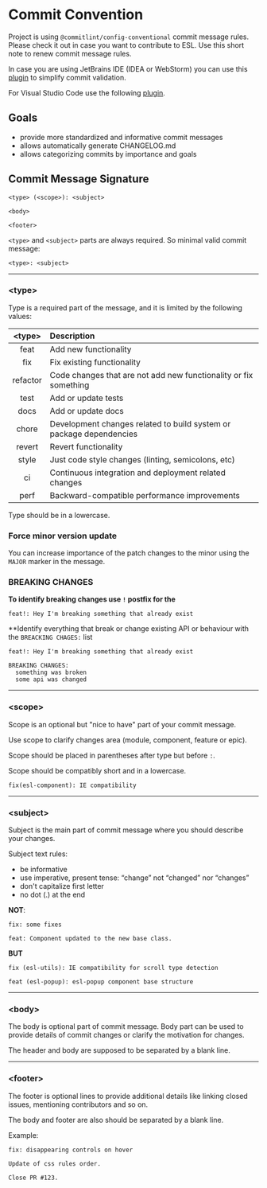 # Commit Convention

Project is using `@commitlint/config-conventional` commit message rules. Please check it out in case you want to
contribute to ESL. Use this short note to renew commit message rules.

In case you are using JetBrains IDE (IDEA or WebStorm) you can use this
[plugin](https://plugins.jetbrains.com/plugin/13389-conventional-commit) to simplify commit validation.

For Visual Studio Code use the following [plugin](https://marketplace.visualstudio.com/items?itemName=vivaxy.vscode-conventional-commits).

## Goals

- provide more standardized and informative commit messages
- allows automatically generate CHANGELOG.md
- allows categorizing commits by importance and goals

## Commit Message Signature

```text
<type> (<scope>): <subject>

<body>

<footer>
```

`<type>` and `<subject>` parts are always required. So minimal valid commit message:
```text
<type>: <subject>
```

---

### \<type\>
Type is a required part of the message, and it is limited by the following values:

| \<type\> | Description |
|:--------:|:----------- |
| feat     | Add new functionality |
| fix      | Fix existing functionality |
| refactor | Code changes that are not add new functionality or fix something |
| test     | Add or update tests |
| docs     | Add or update docs |
| chore    | Development changes related to build system or package dependencies |
| revert   | Revert functionality |
| style    | Just code style changes (linting, semicolons, etc) |
| ci       | Continuous integration and deployment related changes |
| perf     | Backward-compatible performance improvements |

Type should be in a lowercase.

### Force minor version update

You can increase importance of the patch changes to the minor using the `MAJOR` marker in the message.

### BREAKING CHANGES

**To identify breaking changes use `!` postfix for the <type>**
```text
feat!: Hey I'm breaking something that already exist
```

**Identify everything that break or change existing API or behaviour with the `BREACKING CHAGES:` list
```text
feat!: Hey I'm breaking something that already exist

BREAKING CHANGES:
  something was broken
  some api was changed
```

---

### \<scope\>

Scope is an optional but "nice to have" part of your commit message.

Use scope to clarify changes area (module, component, feature or epic).

Scope should be placed in parentheses after type but before `:`.

Scope should be compatibly short and in a lowercase.

```text
fix(esl-component): IE compatibility
```

---

### \<subject\>

Subject is the main part of commit message where you should describe your changes.

Subject text rules:
- be informative
- use imperative, present tense: “change” not “changed” nor “changes”
- don't capitalize first letter
- no dot (.) at the end

**NOT**:
```text
fix: some fixes
```
```text
feat: Component updated to the new base class. 
```

**BUT**
```text
fix (esl-utils): IE compatibility for scroll type detection
```
```text
feat (esl-popup): esl-popup component base structure 
```

---

### \<body\>

The body is optional part of commit message. 
Body part can be used to provide details of commit changes or clarify the motivation for changes.

The header and body are supposed to be separated by a blank line.

---

### \<footer\>

The footer is optional lines to provide additional details like linking closed issues, mentioning contributors and so on.

The body and footer are also should be separated by a blank line.

Example:
```text
fix: disappearing controls on hover

Update of css rules order.

Close PR #123.
```
